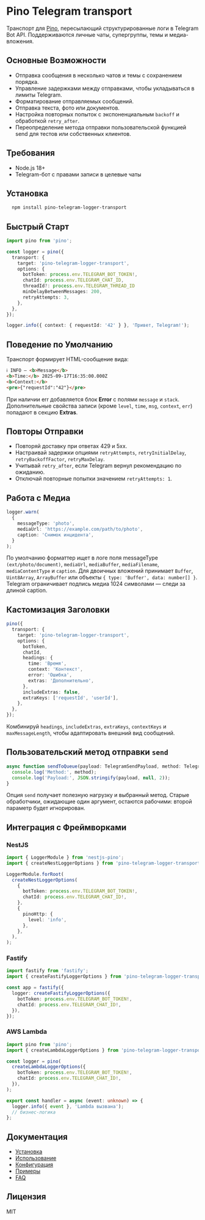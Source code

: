 ﻿# Pino Telegram transport

Транспорт для [Pino](https://github.com/pinojs/pino), пересылающий структурированные логи в Telegram Bot API. Поддерживаются личные чаты, супергруппы, темы и медиа-вложения.

## Основные Возможности

- Отправка сообщения в несколько чатов и темы с сохранением порядка.
- Управление задержками между отправками, чтобы укладываться в лимиты Telegram.
- Форматирование отправляемых сообщений.
- Отправка текста, фото или документов.
- Настройка повторных попыток с экспоненциальным `backoff` и обработкой `retry_after`.
- Переопределение метода отправки пользовательской функцией send для тестов или собственных клиентов.

## Требования

- Node.js 18+
- Telegram-бот с правами записи в целевые чаты

## Установка

```Bash
  npm install pino-telegram-logger-transport
```

## Быстрый Старт

```Typescript
import pino from 'pino';

const logger = pino({
  transport: {
    target: 'pino-telegram-logger-transport',
    options: {
      botToken: process.env.TELEGRAM_BOT_TOKEN!,
      chatId: process.env.TELEGRAM_CHAT_ID,
      threadId?: process.env.TELEGRAM_THREAD_ID
      minDelayBetweenMessages: 200,
      retryAttempts: 3,
    },
  },
});

logger.info({ context: { requestId: '42' } }, 'Привет, Telegram!');
```

## Поведение по Умолчанию

Транспорт формирует HTML-сообщение вида:

```Html
ℹ️ INFO — <b>Message</b>
<b>Time:</b> 2025-09-17T16:35:00.000Z
<b>Context:</b>
<pre>{"requestId":"42"}</pre>
```

При наличии err добавляется блок **Error** с полями `message` и `stack`. Дополнительные свойства записи (кроме `level`, `time`, `msg`, `context`, `err`) попадают в секцию **Extras**.

## Повторы Отправки

- Повторяй доставку при ответах 429 и 5xx.
- Настраивай задержки опциями
  `retryAttempts`,
  `retryInitialDelay`,
  `retryBackoffFactor`,
  `retryMaxDelay`.
- Учитывай
  `retry_after`, если Telegram вернул рекомендацию по ожиданию.
- Отключай повторные попытки значением
  `retryAttempts: 1`.

## Работа с Медиa

```Typescript
logger.warn(
  {
    messageType: 'photo',
    mediaUrl: 'https://example.com/path/to/photo',
    caption: 'Снимок инцидента',
  }
);
```

По умолчанию форматтер ищет в логе поля messageType `(ext/photo/document)`, `mediaUrl`, `mediaBuffer`, `mediaFilename`, `mediaContentType` и `caption`.
Для двоичных вложений принимает `Buffer`, `Uint8Array`, `ArrayBuffer` или объекты `{ type: 'Buffer', data: number[] }`.
Telegram ограничивает подпись медиа 1024 символами — следи за длиной caption.

## Кастомизация Заголовки

```Typescript
pino({
  transport: {
    target: 'pino-telegram-logger-transport',
    options: {
      botToken,
      chatId,
      headings: {
        time: 'Время',
        context: 'Контекст',
        error: 'Ошибка',
        extras: 'Дополнительно',
      },
      includeExtras: false,
      extraKeys: ['requestId', 'userId'],
    },
  },
});
```

Комбинируй `headings`, `includeExtras`, `extraKeys`, `contextKeys` и `maxMessageLength`, чтобы адаптировать внешний вид сообщений.

## Пользовательский метод отправки `send`

```Typescript
async function sendToQueue(payload: TelegramSendPayload, method: TelegramMethod) {
  console.log('Method:', method);
  console.log('Payload:', JSON.stringify(payload, null, 2));
}
```

Опция `send` получает полезную нагрузку и выбранный метод. Старые обработчики, ожидающие один аргумент, остаются рабочими: второй параметр будет игнорирован.

## Интеграция с Фреймворками

### NestJS

```Typescript
import { LoggerModule } from 'nestjs-pino';
import { createNestLoggerOptions } from 'pino-telegram-logger-transport';

LoggerModule.forRoot(
  createNestLoggerOptions(
    {
      botToken: process.env.TELEGRAM_BOT_TOKEN!,
      chatId: process.env.TELEGRAM_CHAT_ID!,
    },
    {
      pinoHttp: {
        level: 'info',
      },
    },
  ),
);
```

### Fastify

```Typescript
import fastify from 'fastify';
import { createFastifyLoggerOptions } from 'pino-telegram-logger-transport';

const app = fastify({
  logger: createFastifyLoggerOptions({
    botToken: process.env.TELEGRAM_BOT_TOKEN!,
    chatId: process.env.TELEGRAM_CHAT_ID!,
  }),
});
```

### AWS Lambda

```Typescript
import pino from 'pino';
import { createLambdaLoggerOptions } from 'pino-telegram-logger-transport';

const logger = pino(
  createLambdaLoggerOptions({
    botToken: process.env.TELEGRAM_BOT_TOKEN!,
    chatId: process.env.TELEGRAM_CHAT_ID!,
  }),
);

export const handler = async (event: unknown) => {
  logger.info({ event }, 'Lambda вызвана');
  // бизнес-логика
};
```

## Документация

- [Установка](docs/install.md)
- [Использование](docs/usage.md)
- [Конфигурация](docs/configuration.md)
- [Примеры](docs/examples.md)
- [FAQ](docs/faq.md)

## Лицензия

MIT
